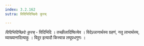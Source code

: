 ```yaml
---
index: 3.2.162
sutra: विदिभिदिच्छिदेः कुरच्

---
```

_विदिभिदिच्छिदेः कुरच्_ - विदिभिदि । तच्छीलादिष्वित्येव । विदेज्र्ञानार्थस्य ग्रहणं, नतु लाभार्थस्य, व्याख्यानादित्याहुः । विदुर इत्यादौ कित्त्वान्न लघूपधगुणः ।